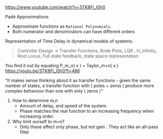 <https://www.youtube.com/watch?v=3TK8Fi_I0h0>

Padé Approximations

- Approximate functions as `Rational Polynomials`.
- Both numerator and denominators can have different orders

Representation of Time Delay in dynamical models of systems.

> Controller Design -> Transfer Functions, Bode Plots, LQR , H\_infinity, Root Locus, Full state feedback, state space representation

You find it out by equating P\_m\_n( x ) = Taylor\_m+n( x )
<https://youtu.be/3TK8Fi_I0h0?t=486>

"It makes sense thinking about it as transfer functions - given the same number
of states, a transfer function with ( poles + zeros ) produce more complex
behaviour than one with only ( zeros )"

1. How to determine m,n
   - Amount of delay, and speed of the system.
   - Phase matches the real function to an increasing frequency when increasing order.
2. Why limit ourself to m=n?
   - Only these affect only phase, but not gain . They act like an all-pass filter
